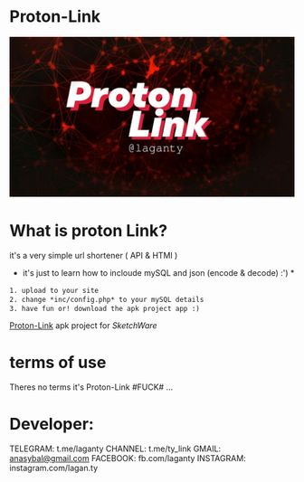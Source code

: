 # Proton-Link
<img src="Proton-Link.jpg"></img><br>

# What is proton Link?
it's a very simple url shortener ( API & HTMl )
* it's just to learn how to incloude mySQL and json (encode & decode) :') *

```
1. upload to your site
2. change *inc/config.php* to your mySQL details
3. have fun or! download the apk project app :)
```
[Proton-Link](http://www.mediafire.com/file/i94nkui7zz9zbws/Proton-Link.App.rar/file) apk project for *SketchWare*

# terms of use
Theres no terms it's Proton-Link #FUCK#
...
# Developer:
TELEGRAM: t.me/laganty CHANNEL: t.me/ty_link
GMAIL: anasybal@gmail.com
FACEBOOK: fb.com/laganty
INSTAGRAM: instagram.com/lagan.ty
